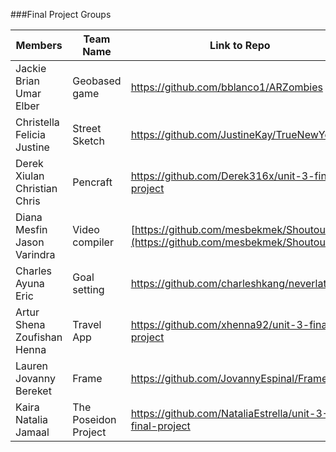 ###Final Project Groups

|Members|Team Name|Link to Repo|Mentor|
|---|---|---|---|
|Jackie <br> Brian <br> Umar <br> Elber|Geobased game|https://github.com/bblanco1/ARZombies|Tom Elliott|
|Christella <br> Felicia <br> Justine|Street Sketch|https://github.com/JustineKay/TrueNewYorker|Cameron Spickert|
|Derek <br> Xiulan <br> Christian <br> Chris|Pencraft|https://github.com/Derek316x/unit-3-final-project|Tanner Welsh|
|Diana <br> Mesfin <br> Jason <br> Varindra|Video compiler|[https://github.com/mesbekmek/Shoutout](https://github.com/mesbekmek/Shoutout)|Shopkeep Team|
|Charles <br> Ayuna <br> Eric|Goal setting|https://github.com/charleshkang/neverlate|Dave Grandinetti|
|Artur <br> Shena <br> Zoufishan <br> Henna|Travel App|https://github.com/xhenna92/unit-3-final-project|Jiaqi Liu|
|Lauren <br> Jovanny <br> Bereket|Frame|https://github.com/JovannyEspinal/Frame|Sarah Scott|
|Kaira <br> Natalia <br> Jamaal|The Poseidon Project|https://github.com/NataliaEstrella/unit-3-final-project|Michael Vilabrera|

 
